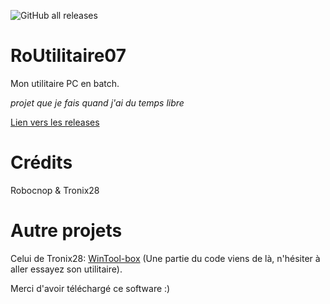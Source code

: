![GitHub all releases](https://img.shields.io/github/downloads/Robocnop/RoUtilitaire07/total)
# RoUtilitaire07
Mon utilitaire PC en batch. 

<i>projet que je fais quand j'ai du temps libre</i>

[Lien vers les releases](https://github.com/Robocnop/RoUtilitaire07/releases)

# Crédits

Robocnop & Tronix28 

# Autre projets

Celui de Tronix28: [WinTool-box](https://github.com/Tronix28/WinTool-Box) (Une partie du code viens de là, n'hésiter à aller essayez son utilitaire).

Merci d'avoir téléchargé ce software :)
